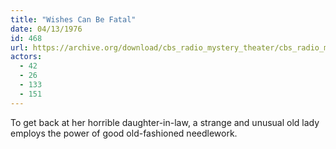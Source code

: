 ```yaml
---
title: "Wishes Can Be Fatal"
date: 04/13/1976
id: 468
url: https://archive.org/download/cbs_radio_mystery_theater/cbs_radio_mystery_theater-0451-0500.zip/cbs_radio_mystery_theater-0451-0500%2Fcbsrmt_0468_wishes_can_be_fatal.mp3
actors:
  - 42
  - 26
  - 133
  - 151
---
```

To get back at her horrible daughter-in-law, a strange and unusual old lady employs the power of good old-fashioned needlework.